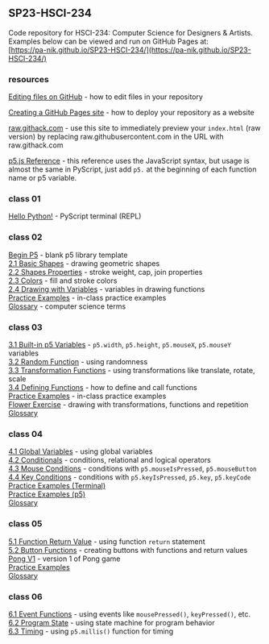 ## SP23-HSCI-234

Code repository for HSCI-234: Computer Science for Designers & Artists.  
Examples below can be viewed and run on GitHub Pages at:  
[https://pa-nik.github.io/SP23-HSCI-234/](https://pa-nik.github.io/SP23-HSCI-234/)

### resources  
   
[Editing files on GitHub](https://docs.github.com/en/repositories/working-with-files/managing-files/editing-files) - how to edit files in your repository  
   
[Creating a GitHub Pages site](https://docs.github.com/en/pages/getting-started-with-github-pages/creating-a-github-pages-site) - how to deploy your repository as a website  
   
[raw.githack.com](https://raw.githack.com/) - use this site to immediately preview your `index.html` (raw version) by replacing raw.githubusercontent.com in the URL with raw.githack.com  
   
[p5.js Reference](https://p5js.org/reference/) - this reference uses the JavaScript syntax, but usage is almost the same in PyScript, just add `p5.` at the beginning of each function name or p5 variable.  
  
### class 01

[Hello Python!](class01/hello-python.html) - PyScript terminal (REPL)  

### class 02  

[Begin P5](class02/begin-p5/) - blank p5 library template   
[2.1 Basic Shapes](class02/2.1-basic-shapes/) - drawing geometric shapes  
[2.2 Shapes Properties](class02/2.2-shape-properties/) - stroke weight, cap, join properties  
[2.3 Colors](class02/2.3-colors/) - fill and stroke colors  
[2.4 Drawing with Variables](class02/2.4-drawing-with-variables/) - variables in drawing functions  
[Practice Examples](class02/practice-examples/) - in-class practice examples  
[Glossary](class02/glossary.md) - computer science terms  
   
### class 03   
   
[3.1 Built-in p5 Variables](class03/3.1-built-in-variables/) - `p5.width`, `p5.height`, `p5.mouseX`, `p5.mouseY` variables   
[3.2 Random Function](class03/3.2-random-function/) - using randomness     
[3.3 Transformation Functions](class03/3.3-transformation-functions/) - using transformations like translate, rotate, scale   
[3.4 Defining Functions](class03/3.4-defining-functions/) - how to define and call functions   
[Practice Examples](class03/practice-examples/) - in-class practice examples  
[Flower Exercise](class03/flower-exercise/) - drawing with transformations, functions and repetition   
[Glossary](class03/glossary.md)  

### class 04   
   
[4.1 Global Variables](class04/4.1-global-variables/) - using global variables   
[4.2 Conditionals](class04/4.2-conditionals/) - conditions, relational and logical operators   
[4.3 Mouse Conditions](class04/4.3-mouse-conditions/) - conditions with `p5.mouseIsPressed`, `p5.mouseButton`  
[4.4 Key Conditions](class04/4.4-key-conditions/) - conditions with `p5.keyIsPressed`, `p5.key`, `p5.keyCode`   
[Practice Examples (Terminal)](class04/practice-examples-terminal)   
[Practice Examples (p5)](class04/practice-examples-p5/)   
[Glossary](class04/glossary.md)  
   
### class 05   
   
[5.1 Function Return Value](class05/5.1-function-return-value) - using function `return` statement  
[5.2 Button Functions](class05/5.2-button-functions) - creating buttons with functions and return values    
[Pong V1](class05/pong-v1/) - version 1 of Pong game   
[Practice Examples](class05/practice-examples)   
[Glossary](class05/glossary.md)  
   
### class 06   
   
[6.1 Event Functions](class06/6.1-event-functions) - using events like  `mousePressed()`, `keyPressed()`, etc.   
[6.2 Program State](class06/6.2-program-state) - using state machine for program behavior  
[6.3 Timing](class06/6.3-timing) - using `p5.millis()` function for timing  